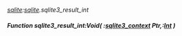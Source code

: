 _[sqlite](../../modules/sqlite/sqlite-module.md):[sqlite](../../modules/sqlite/sqlite-module.md).sqlite3\_result\_int_
##### Function sqlite3\_result\_int:Void( :[sqlite3_context](../../modules/sqlite/sqlite-sqlite3_context.md) Ptr,:[Int](../../modules/wonkey/wonkey-types-int.md) )
